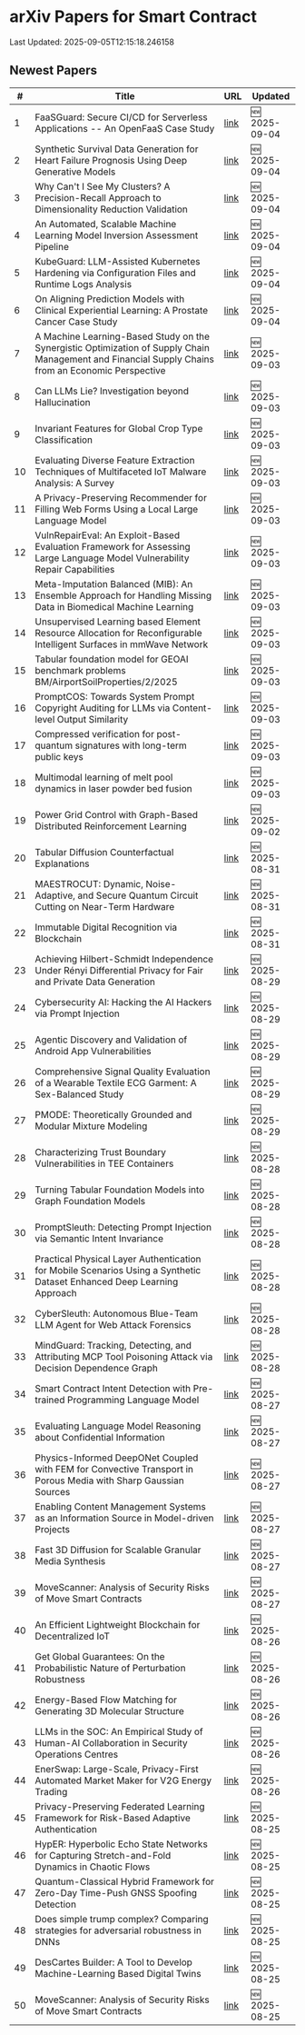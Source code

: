 # arXiv Papers for Smart Contract

Last Updated: 2025-09-05T12:15:18.246158

## Newest Papers

|\#|Title|URL|Updated|
|---|---|---|---|
|1|FaaSGuard: Secure CI/CD for Serverless Applications -- An OpenFaaS Case Study|[link](http://arxiv.org/abs/2509.04328v1)|🆕 2025-09-04|
|2|Synthetic Survival Data Generation for Heart Failure Prognosis Using Deep Generative Models|[link](http://arxiv.org/abs/2509.04245v1)|🆕 2025-09-04|
|3|Why Can't I See My Clusters? A Precision-Recall Approach to Dimensionality Reduction Validation|[link](http://arxiv.org/abs/2509.04222v1)|🆕 2025-09-04|
|4|An Automated, Scalable Machine Learning Model Inversion Assessment Pipeline|[link](http://arxiv.org/abs/2509.04214v1)|🆕 2025-09-04|
|5|KubeGuard: LLM-Assisted Kubernetes Hardening via Configuration Files and Runtime Logs Analysis|[link](http://arxiv.org/abs/2509.04191v1)|🆕 2025-09-04|
|6|On Aligning Prediction Models with Clinical Experiential Learning: A Prostate Cancer Case Study|[link](http://arxiv.org/abs/2509.04053v1)|🆕 2025-09-04|
|7|A Machine Learning-Based Study on the Synergistic Optimization of Supply Chain Management and Financial Supply Chains from an Economic Perspective|[link](http://arxiv.org/abs/2509.03673v1)|🆕 2025-09-03|
|8|Can LLMs Lie? Investigation beyond Hallucination|[link](http://arxiv.org/abs/2509.03518v1)|🆕 2025-09-03|
|9|Invariant Features for Global Crop Type Classification|[link](http://arxiv.org/abs/2509.03497v1)|🆕 2025-09-03|
|10|Evaluating Diverse Feature Extraction Techniques of Multifaceted IoT Malware Analysis: A Survey|[link](http://arxiv.org/abs/2509.03442v1)|🆕 2025-09-03|
|11|A Privacy-Preserving Recommender for Filling Web Forms Using a Local Large Language Model|[link](http://arxiv.org/abs/2509.01527v2)|🆕 2025-09-03|
|12|VulnRepairEval: An Exploit-Based Evaluation Framework for Assessing Large Language Model Vulnerability Repair Capabilities|[link](http://arxiv.org/abs/2509.03331v1)|🆕 2025-09-03|
|13|Meta-Imputation Balanced (MIB): An Ensemble Approach for Handling Missing Data in Biomedical Machine Learning|[link](http://arxiv.org/abs/2509.03316v1)|🆕 2025-09-03|
|14|Unsupervised Learning based Element Resource Allocation for Reconfigurable Intelligent Surfaces in mmWave Network|[link](http://arxiv.org/abs/2509.03241v1)|🆕 2025-09-03|
|15|Tabular foundation model for GEOAI benchmark problems BM/AirportSoilProperties/2/2025|[link](http://arxiv.org/abs/2509.03191v1)|🆕 2025-09-03|
|16|PromptCOS: Towards System Prompt Copyright Auditing for LLMs via Content-level Output Similarity|[link](http://arxiv.org/abs/2509.03117v1)|🆕 2025-09-03|
|17|Compressed verification for post-quantum signatures with long-term public keys|[link](http://arxiv.org/abs/2509.03098v1)|🆕 2025-09-03|
|18|Multimodal learning of melt pool dynamics in laser powder bed fusion|[link](http://arxiv.org/abs/2509.03029v1)|🆕 2025-09-03|
|19|Power Grid Control with Graph-Based Distributed Reinforcement Learning|[link](http://arxiv.org/abs/2509.02861v1)|🆕 2025-09-02|
|20|Tabular Diffusion Counterfactual Explanations|[link](http://arxiv.org/abs/2509.00876v1)|🆕 2025-08-31|
|21|MAESTROCUT: Dynamic, Noise-Adaptive, and Secure Quantum Circuit Cutting on Near-Term Hardware|[link](http://arxiv.org/abs/2509.00811v1)|🆕 2025-08-31|
|22|Immutable Digital Recognition via Blockchain|[link](http://arxiv.org/abs/2508.18750v2)|🆕 2025-08-31|
|23|Achieving Hilbert-Schmidt Independence Under Rényi Differential Privacy for Fair and Private Data Generation|[link](http://arxiv.org/abs/2508.21815v1)|🆕 2025-08-29|
|24|Cybersecurity AI: Hacking the AI Hackers via Prompt Injection|[link](http://arxiv.org/abs/2508.21669v1)|🆕 2025-08-29|
|25|Agentic Discovery and Validation of Android App Vulnerabilities|[link](http://arxiv.org/abs/2508.21579v1)|🆕 2025-08-29|
|26|Comprehensive Signal Quality Evaluation of a Wearable Textile ECG Garment: A Sex-Balanced Study|[link](http://arxiv.org/abs/2508.21554v1)|🆕 2025-08-29|
|27|PMODE: Theoretically Grounded and Modular Mixture Modeling|[link](http://arxiv.org/abs/2508.21396v1)|🆕 2025-08-29|
|28|Characterizing Trust Boundary Vulnerabilities in TEE Containers|[link](http://arxiv.org/abs/2508.20962v1)|🆕 2025-08-28|
|29|Turning Tabular Foundation Models into Graph Foundation Models|[link](http://arxiv.org/abs/2508.20906v1)|🆕 2025-08-28|
|30|PromptSleuth: Detecting Prompt Injection via Semantic Intent Invariance|[link](http://arxiv.org/abs/2508.20890v1)|🆕 2025-08-28|
|31|Practical Physical Layer Authentication for Mobile Scenarios Using a Synthetic Dataset Enhanced Deep Learning Approach|[link](http://arxiv.org/abs/2508.20861v1)|🆕 2025-08-28|
|32|CyberSleuth: Autonomous Blue-Team LLM Agent for Web Attack Forensics|[link](http://arxiv.org/abs/2508.20643v1)|🆕 2025-08-28|
|33|MindGuard: Tracking, Detecting, and Attributing MCP Tool Poisoning Attack via Decision Dependence Graph|[link](http://arxiv.org/abs/2508.20412v1)|🆕 2025-08-28|
|34|Smart Contract Intent Detection with Pre-trained Programming Language Model|[link](http://arxiv.org/abs/2508.20086v1)|🆕 2025-08-27|
|35|Evaluating Language Model Reasoning about Confidential Information|[link](http://arxiv.org/abs/2508.19980v1)|🆕 2025-08-27|
|36|Physics-Informed DeepONet Coupled with FEM for Convective Transport in Porous Media with Sharp Gaussian Sources|[link](http://arxiv.org/abs/2508.19847v1)|🆕 2025-08-27|
|37|Enabling Content Management Systems as an Information Source in Model-driven Projects|[link](http://arxiv.org/abs/2508.19797v1)|🆕 2025-08-27|
|38|Fast 3D Diffusion for Scalable Granular Media Synthesis|[link](http://arxiv.org/abs/2508.19752v1)|🆕 2025-08-27|
|39|MoveScanner: Analysis of Security Risks of Move Smart Contracts|[link](http://arxiv.org/abs/2508.17964v2)|🆕 2025-08-27|
|40|An Efficient Lightweight Blockchain for Decentralized IoT|[link](http://arxiv.org/abs/2508.19219v1)|🆕 2025-08-26|
|41|Get Global Guarantees: On the Probabilistic Nature of Perturbation Robustness|[link](http://arxiv.org/abs/2508.19183v1)|🆕 2025-08-26|
|42|Energy-Based Flow Matching for Generating 3D Molecular Structure|[link](http://arxiv.org/abs/2508.18949v1)|🆕 2025-08-26|
|43|LLMs in the SOC: An Empirical Study of Human-AI Collaboration in Security Operations Centres|[link](http://arxiv.org/abs/2508.18947v1)|🆕 2025-08-26|
|44|EnerSwap: Large-Scale, Privacy-First Automated Market Maker for V2G Energy Trading|[link](http://arxiv.org/abs/2508.18942v1)|🆕 2025-08-26|
|45|Privacy-Preserving Federated Learning Framework for Risk-Based Adaptive Authentication|[link](http://arxiv.org/abs/2508.18453v1)|🆕 2025-08-25|
|46|HypER: Hyperbolic Echo State Networks for Capturing Stretch-and-Fold Dynamics in Chaotic Flows|[link](http://arxiv.org/abs/2508.18196v1)|🆕 2025-08-25|
|47|Quantum-Classical Hybrid Framework for Zero-Day Time-Push GNSS Spoofing Detection|[link](http://arxiv.org/abs/2508.18085v1)|🆕 2025-08-25|
|48|Does simple trump complex? Comparing strategies for adversarial robustness in DNNs|[link](http://arxiv.org/abs/2508.18019v1)|🆕 2025-08-25|
|49|DesCartes Builder: A Tool to Develop Machine-Learning Based Digital Twins|[link](http://arxiv.org/abs/2508.17988v1)|🆕 2025-08-25|
|50|MoveScanner: Analysis of Security Risks of Move Smart Contracts|[link](http://arxiv.org/abs/2508.17964v1)|🆕 2025-08-25|
